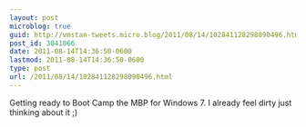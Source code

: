 ```yaml
---
layout: post
microblog: true
guid: http://vmstan-tweets.micro.blog/2011/08/14/102841128298090496.html
post_id: 3041066
date: 2011-08-14T14:36:50-0600
lastmod: 2011-08-14T14:36:50-0600
type: post
url: /2011/08/14/102841128298090496.html
---
```

Getting ready to Boot Camp the MBP for Windows 7. I already feel dirty just thinking about it ;)
